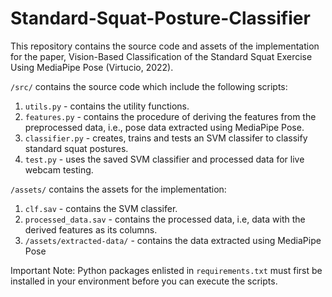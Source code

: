 # Standard-Squat-Posture-Classifier

This repository contains the source code and assets of the implementation for the paper, Vision-Based Classification of the Standard Squat Exercise Using MediaPipe Pose (Virtucio, 2022).

`/src/` contains the source code which include the following scripts:
1. `utils.py` - contains the utility functions.
2. `features.py` - contains the procedure of deriving the features from the preprocessed data, i.e., pose data extracted using MediaPipe Pose.
3. `classifier.py` - creates, trains and tests an SVM classifer to classify standard squat postures.
4. `test.py` - uses the saved SVM classifier and processed data for live webcam testing.

`/assets/` contains the assets for the implementation:
1. `clf.sav` - contains the SVM classifer.
2. `processed_data.sav` - contains the processed data, i.e, data with the derived features as its columns.
3. `/assets/extracted-data/` - contains the data extracted using MediaPipe Pose

Important Note: Python packages enlisted in `requirements.txt` must first be installed in your environment before you can execute the scripts.
